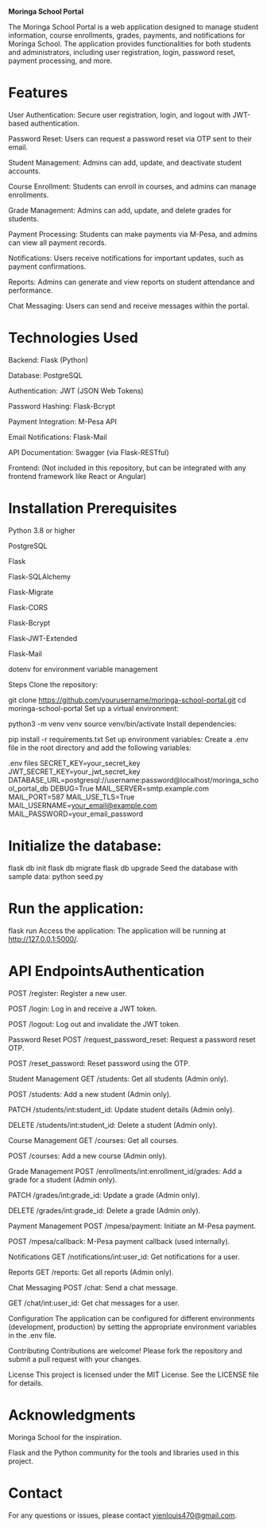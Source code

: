 ****Moringa School Portal****

The Moringa School Portal is a web application designed to manage student information, course enrollments, grades, payments, and notifications for Moringa School. The application provides functionalities for both students and administrators, including user registration, login, password reset, payment processing, and more.

# Features
User Authentication: Secure user registration, login, and logout with JWT-based authentication.

Password Reset: Users can request a password reset via OTP sent to their email.

Student Management: Admins can add, update, and deactivate student accounts.

Course Enrollment: Students can enroll in courses, and admins can manage enrollments.

Grade Management: Admins can add, update, and delete grades for students.

Payment Processing: Students can make payments via M-Pesa, and admins can view all payment records.

Notifications: Users receive notifications for important updates, such as payment confirmations.

Reports: Admins can generate and view reports on student attendance and performance.

Chat Messaging: Users can send and receive messages within the portal.

# Technologies Used

Backend: Flask (Python)

Database: PostgreSQL

Authentication: JWT (JSON Web Tokens)

Password Hashing: Flask-Bcrypt

Payment Integration: M-Pesa API

Email Notifications: Flask-Mail

API Documentation: Swagger (via Flask-RESTful)

Frontend: (Not included in this repository, but can be integrated with any frontend framework like React or Angular)

# Installation Prerequisites
Python 3.8 or higher

PostgreSQL

Flask

Flask-SQLAlchemy

Flask-Migrate

Flask-CORS

Flask-Bcrypt

Flask-JWT-Extended

Flask-Mail

dotenv for environment variable management

Steps
Clone the repository:

git clone https://github.com/yourusername/moringa-school-portal.git
cd moringa-school-portal
Set up a virtual environment:

python3 -m venv venv
source venv/bin/activate
Install dependencies:


pip install -r requirements.txt
Set up environment variables:
Create a .env file in the root directory and add the following variables:

.env files
SECRET_KEY=your_secret_key
JWT_SECRET_KEY=your_jwt_secret_key
DATABASE_URL=postgresql://username:password@localhost/moringa_school_portal_db
DEBUG=True
MAIL_SERVER=smtp.example.com
MAIL_PORT=587
MAIL_USE_TLS=True
MAIL_USERNAME=your_email@example.com
MAIL_PASSWORD=your_email_password

# Initialize the database:

flask db init
flask db migrate
flask db upgrade
Seed the database with sample data:
python seed.py

# Run the application:

flask run
Access the application:
The application will be running at http://127.0.0.1:5000/.

# API EndpointsAuthentication
POST /register: Register a new user.

POST /login: Log in and receive a JWT token.

POST /logout: Log out and invalidate the JWT token.

Password Reset
POST /request_password_reset: Request a password reset OTP.

POST /reset_password: Reset password using the OTP.

Student Management
GET /students: Get all students (Admin only).

POST /students: Add a new student (Admin only).

PATCH /students/int:student_id: Update student details (Admin only).

DELETE /students/int:student_id: Delete a student (Admin only).

Course Management
GET /courses: Get all courses.

POST /courses: Add a new course (Admin only).

Grade Management
POST /enrollments/int:enrollment_id/grades: Add a grade for a student (Admin only).

PATCH /grades/int:grade_id: Update a grade (Admin only).

DELETE /grades/int:grade_id: Delete a grade (Admin only).

Payment Management
POST /mpesa/payment: Initiate an M-Pesa payment.

POST /mpesa/callback: M-Pesa payment callback (used internally).

Notifications
GET /notifications/int:user_id: Get notifications for a user.

Reports
GET /reports: Get all reports (Admin only).

Chat Messaging
POST /chat: Send a chat message.

GET /chat/int:user_id: Get chat messages for a user.

Configuration
The application can be configured for different environments (development, production) by setting the appropriate environment variables in the .env file.

Contributing
Contributions are welcome! Please fork the repository and submit a pull request with your changes.

License
This project is licensed under the MIT License. See the LICENSE file for details.

# Acknowledgments
Moringa School for the inspiration.

Flask and the Python community for the tools and libraries used in this project.

# Contact
For any questions or issues, please contact yienlouis470@gmail.com.